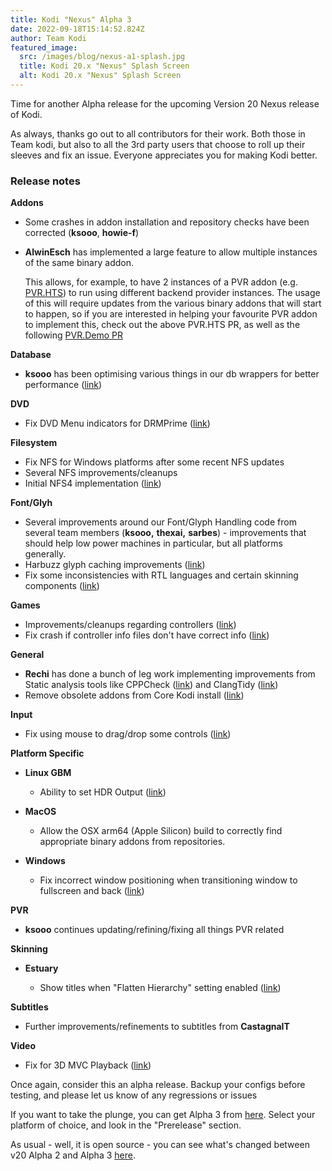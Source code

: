 ```yaml
---
title: Kodi "Nexus" Alpha 3
date: 2022-09-18T15:14:52.824Z
author: Team Kodi
featured_image:
  src: /images/blog/nexus-a1-splash.jpg
  title: Kodi 20.x "Nexus" Splash Screen
  alt: Kodi 20.x "Nexus" Splash Screen
---
```

Time for another Alpha release for the upcoming Version 20 Nexus release of Kodi.

As always, thanks go out to all contributors for their work. Both those in Team kodi, but also to all the 3rd party users that choose to roll up their sleeves and fix an issue. Everyone appreciates you for making Kodi better.

### **Release notes**

**Addons**

* Some crashes in addon installation and repository checks have been corrected (**ksooo**, **howie-f**)
* **AlwinEsch** has implemented a large feature to allow multiple instances of the same binary addon.

  This allows, for example, to have 2 instances of a PVR addon (e.g. [PVR.HTS](https://github.com/kodi-pvr/pvr.hts/pull/591)) to run using different backend provider instances. The usage of this will require updates from the various binary addons that will start to happen, so if you are interested in helping your favourite PVR addon to implement this, check out the above PVR.HTS PR, as well as the following [PVR.Demo PR](https://github.com/kodi-pvr/pvr.demo/pull/123)

**Database**

* **ksooo** has been optimising various things in our db wrappers for better performance ([link](https://github.com/xbmc/xbmc/pull/21780))

**DVD**

* Fix DVD Menu indicators for DRMPrime ([link](https://github.com/xbmc/xbmc/pull/21655))

**Filesystem**

* Fix NFS for Windows platforms after some recent NFS updates
* Several NFS improvements/cleanups
* Initial NFS4 implementation ([link](https://github.com/xbmc/xbmc/pull/21659))

**Font/Glyh**

* Several improvements around our Font/Glyph Handling code from several team members (**ksooo,** **thexai,** **sarbes**) - improvements that should help low power machines in particular, but all platforms generally. 
* Harbuzz glyph caching improvements ([link](https://github.com/xbmc/xbmc/pull/21683))
* Fix some inconsistencies with RTL languages and certain skinning components ([link](https://github.com/xbmc/xbmc/pull/21746))

**Games**

* Improvements/cleanups regarding controllers ([link](https://github.com/xbmc/xbmc/pull/21695))
* Fix crash if controller info files don't have correct info ([link](https://github.com/xbmc/xbmc/pull/21713))

**General**

* **Rechi** has done a bunch of leg work implementing improvements from Static analysis tools like CPPCheck ([link](https://github.com/xbmc/xbmc/pull/21362)) and ClangTidy ([link](https://github.com/xbmc/xbmc/pull/21789))
* Remove obsolete addons from Core Kodi install ([link](https://github.com/xbmc/xbmc/pull/21793))

**Input**

* Fix using mouse to drag/drop some controls ([link](https://github.com/xbmc/xbmc/pull/21748))

**Platform Specific**

* **Linux GBM**

  * Ability to set HDR Output ([link](https://github.com/xbmc/xbmc/pull/20199))
* **MacOS**

  * Allow the OSX arm64 (Apple Silicon) build to correctly find appropriate binary addons from repositories.
* **Windows**

  * Fix incorrect window positioning when transitioning window to fullscreen and back ([link](https://github.com/xbmc/xbmc/pull/21802))

**PVR**

* **ksooo** continues updating/refining/fixing all things PVR related

**Skinning**

* **Estuary**

  * Show titles when "Flatten Hierarchy" setting enabled ([link](https://github.com/xbmc/xbmc/pull/21676))

**Subtitles**

* Further improvements/refinements to subtitles from **CastagnaIT** 

**Video**

* Fix for 3D MVC Playback ([link](https://github.com/xbmc/xbmc/pull/21702))

Once again, consider this an alpha release. Backup your configs before testing, and please let us know of any regressions or issues

If you want to take the plunge, you can get Alpha 3 from [here](https://kodi.tv/download). Select your platform of choice, and look in the "Prerelease" section. 

As usual - well, it is open source - you can see what's changed between v20 Alpha 2 and Alpha 3 [here](https://github.com/xbmc/xbmc/compare/20.0a2-Nexus...20.0a3-Nexus).
